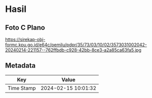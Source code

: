 # Hasil

## Foto C Plano

https://sirekap-obj-formc.kpu.go.id/e64c/pemilu/pdpr/35/73/03/10/02/3573031002042-20240214-221157--762ffbdb-c928-42bb-8ce3-a2a85ca63fa5.jpg


## Metadata

| Key        | Value               |
| ---------- | ------------------- |
| Time Stamp | 2024-02-15 10:01:32 |



